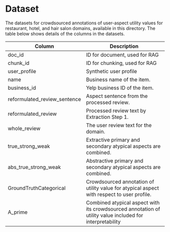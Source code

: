 # Dataset

The datasets for crowdsourced annotations of user-aspect utility values for restaurant, hotel, and hair salon domains, available in this directory. The table below shows details of the columns in the datasets.

| Column                      | Description                                                                                   |
|-----------------------------|-----------------------------------------------------------------------------------------------|
| doc_id                      | ID for document, used for RAG                                                                 |
| chunk_id                    | ID for chunking, used for RAG                                                                 |
| user_profile                | Synthetic user profile                                                                        |
| name                        | Business name of the item.                                                                    |
| business_id                 | Yelp business ID of the item.                                                                 |
| reformulated_review_sentence| Aspect sentence from the processed review.                                                    |
| reformulated_review         | Processed review text by Extraction Step 1.                                                   |
| whole_review                | The user review text for the domain.                                                          |
| true_strong_weak            | Extractive primary and secondary atypical aspects are combined.                               |
| abs_true_strong_weak        | Abstractive primary and secondary atypical aspects are combined.                              |
| GroundTruthCategorical      | Crowdsourced annotation of utility value for atypical aspect with respect to user profile.    |
| A_prime                     | Combined atypical aspect with its crowdsourced annotation of utility value included for interpretability |
